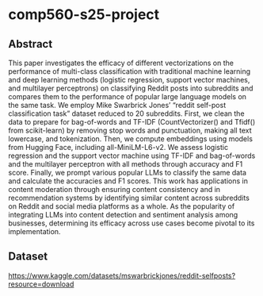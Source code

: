 # comp560-s25-project
## Abstract
This paper investigates the efficacy of different vectorizations on the performance of multi-class classification with traditional machine learning and deep learning methods (logistic regression, support vector machines, and multilayer perceptrons) on classifying Reddit posts into subreddits and compares them to the performance of popular large language models on the same task. We employ Mike Swarbrick Jones’ “reddit self-post classification task” dataset reduced to 20 subreddits. First, we clean the data to prepare for bag-of-words and TF-IDF (CountVectorizer() and Tfidf() from scikit-learn) by removing stop words and punctuation, making all text lowercase, and tokenization. Then, we compute embeddings using models from Hugging Face, including all-MiniLM-L6-v2. We assess logistic regression and the support vector machine using TF-IDF and bag-of-words and the multilayer perceptron with all methods through accuracy and F1 score. Finally, we prompt various popular LLMs to classify the same data and calculate the accuracies and F1 scores. This work has applications in content moderation through ensuring content consistency and in recommendation systems by identifying similar content across subreddits on Reddit and social media platforms as a whole. As the popularity of integrating LLMs into content detection and sentiment analysis among businesses, determining its efficacy across use cases become pivotal to its implementation. 

## Dataset
https://www.kaggle.com/datasets/mswarbrickjones/reddit-selfposts?resource=download
